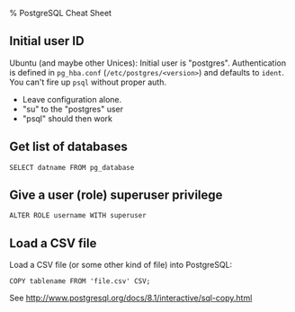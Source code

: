 % PostgreSQL Cheat Sheet


## Initial user ID

Ubuntu (and maybe other Unices): Initial user is "postgres". Authentication
is defined in `pg_hba.conf` (`/etc/postgres/<version>`) and defaults to
`ident`. You can't fire up `psql` without proper auth.

* Leave configuration alone.
* "su" to the "postgres" user
* "psql" should then work

## Get list of databases

    SELECT datname FROM pg_database

## Give a user (role) superuser privilege

    ALTER ROLE username WITH superuser

## Load a CSV file

Load a CSV file (or some other kind of file) into PostgreSQL:

    COPY tablename FROM 'file.csv' CSV;

See <http://www.postgresql.org/docs/8.1/interactive/sql-copy.html>

